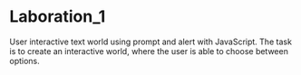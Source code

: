 # Laboration_1

User interactive text world using prompt and alert with JavaScript.
The task is to create an interactive world, where the user is able to choose between options.
